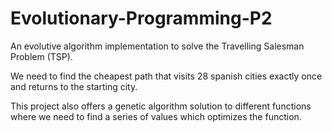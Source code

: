 # Evolutionary-Programming-P2

An evolutive algorithm implementation to solve the Travelling Salesman Problem (TSP). 

We need to find the cheapest path that visits 28 spanish cities exactly once and returns to the starting city.


This project also offers a genetic algorithm solution to different functions where we need to find a series of values which optimizes the function.
